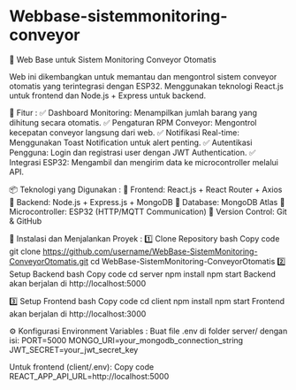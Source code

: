 # Webbase-sistemmonitoring-conveyor
🚀 Web Base untuk Sistem Monitoring Conveyor Otomatis

Web ini dikembangkan untuk memantau dan mengontrol sistem conveyor otomatis yang terintegrasi dengan ESP32. Menggunakan teknologi React.js untuk frontend dan Node.js + Express untuk backend.

📝 Fitur :
✅ Dashboard Monitoring: Menampilkan jumlah barang yang dihitung secara otomatis.
✅ Pengaturan RPM Conveyor: Mengontrol kecepatan conveyor langsung dari web.
✅ Notifikasi Real-time: Menggunakan Toast Notification untuk alert penting.
✅ Autentikasi Pengguna: Login dan registrasi user dengan JWT Authentication.
✅ Integrasi ESP32: Mengambil dan mengirim data ke microcontroller melalui API.

📦 Teknologi yang Digunakan :
🔹 Frontend: React.js + React Router + Axios
🔹 Backend: Node.js + Express.js + MongoDB
🔹 Database: MongoDB Atlas
🔹 Microcontroller: ESP32 (HTTP/MQTT Communication)
🔹 Version Control: Git & GitHub

📌 Instalasi dan Menjalankan Proyek :
1️⃣ Clone Repository
bash
Copy code
git clone https://github.com/username/WebBase-SistemMonitoring-ConveyorOtomatis.git
cd WebBase-SistemMonitoring-ConveyorOtomatis
2️⃣ Setup Backend
bash
Copy code
cd server
npm install
npm start
Backend akan berjalan di http://localhost:5000

3️⃣ Setup Frontend
bash
Copy code
cd client
npm install
npm start
Frontend akan berjalan di http://localhost:3000

⚙️ Konfigurasi Environment Variables :
Buat file .env di folder server/ dengan isi:
PORT=5000
MONGO_URI=your_mongodb_connection_string
JWT_SECRET=your_jwt_secret_key

Untuk frontend (client/.env):
Copy code
REACT_APP_API_URL=http://localhost:5000


